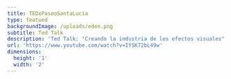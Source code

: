```yaml
---
title: TEDxPaseoSantaLucía
type: featued
backgroundImage: /uploads/eden.png
subtitle: Ted Talk
description: 'Ted Talk: "Creando la industria de los efectos visuales"'
url: 'https://www.youtube.com/watch?v=IYSK72bL49w'
dimensions:
  height: '1'
  width: '2'
---
```


